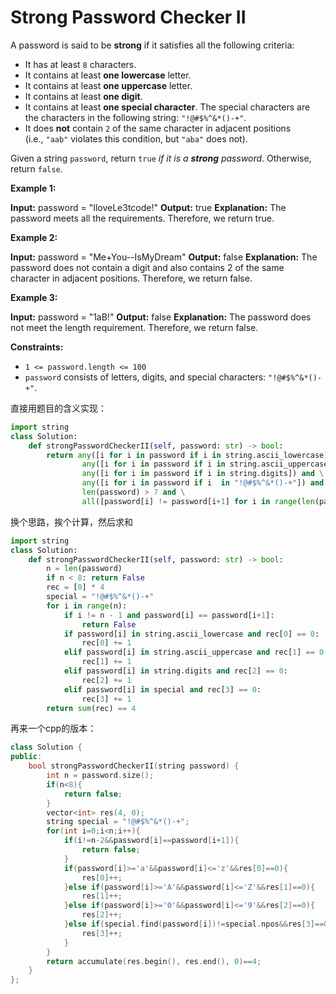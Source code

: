 # Strong Password Checker II

A password is said to be **strong** if it satisfies all the following criteria:

- It has at least `8` characters.
- It contains at least **one lowercase** letter.
- It contains at least **one uppercase** letter.
- It contains at least **one digit**.
- It contains at least **one special character**. The special characters are the characters in the following string: `"!@#$%^&*()-+"`.
- It does **not** contain `2` of the same character in adjacent positions (i.e., `"aab"` violates this condition, but `"aba"` does not).

Given a string `password`, return `true` *if it is a **strong** password*. Otherwise, return `false`.

**Example 1:**

**Input:** password = "IloveLe3tcode!"
**Output:** true
**Explanation:** The password meets all the requirements. Therefore, we return true.

**Example 2:**

**Input:** password = "Me+You--IsMyDream"
**Output:** false
**Explanation:** The password does not contain a digit and also contains 2 of the same character in adjacent positions. Therefore, we return false.

**Example 3:**

**Input:** password = "1aB!"
**Output:** false
**Explanation:** The password does not meet the length requirement. Therefore, we return false.

**Constraints:**

- `1 <= password.length <= 100`
- `password` consists of letters, digits, and special characters: `"!@#$%^&*()-+"`.

直接用题目的含义实现：

```python
import string
class Solution:
    def strongPasswordCheckerII(self, password: str) -> bool:
        return any([i for i in password if i in string.ascii_lowercase]) and \
                any([i for i in password if i in string.ascii_uppercase]) and \
                any([i for i in password if i in string.digits]) and \
                any([i for i in password if i  in "!@#$%^&*()-+"]) and \
                len(password) > 7 and \
                all([password[i] != password[i+1] for i in range(len(password) - 1)])
```

换个思路，挨个计算，然后求和

```python
import string
class Solution:
    def strongPasswordCheckerII(self, password: str) -> bool:
        n = len(password)
        if n < 8: return False
        rec = [0] * 4
        special = "!@#$%^&*()-+"
        for i in range(n):
            if i != n - 1 and password[i] == password[i+1]:
                return False
            if password[i] in string.ascii_lowercase and rec[0] == 0:
                rec[0] += 1
            elif password[i] in string.ascii_uppercase and rec[1] == 0:
                rec[1] += 1
            elif password[i] in string.digits and rec[2] == 0:
                rec[2] += 1
            elif password[i] in special and rec[3] == 0:
                rec[3] += 1
        return sum(rec) == 4
```

再来一个cpp的版本：

```cpp
class Solution {
public:
    bool strongPasswordCheckerII(string password) {
        int n = password.size();
        if(n<8){
            return false;
        }
        vector<int> res(4, 0);
        string special = "!@#$%^&*()-+";
        for(int i=0;i<n;i++){
            if(i!=n-2&&password[i]==password[i+1]){
                return false;
            }
            if(password[i]>='a'&&password[i]<='z'&&res[0]==0){
                res[0]++;
            }else if(password[i]>='A'&&password[i]<='Z'&&res[1]==0){
                res[1]++;
            }else if(password[i]>='0'&&password[i]<='9'&&res[2]==0){
                res[2]++;
            }else if(special.find(password[i])!=special.npos&&res[3]==0){
                res[3]++;
            }
        }
        return accumulate(res.begin(), res.end(), 0)==4;
    }
};
```